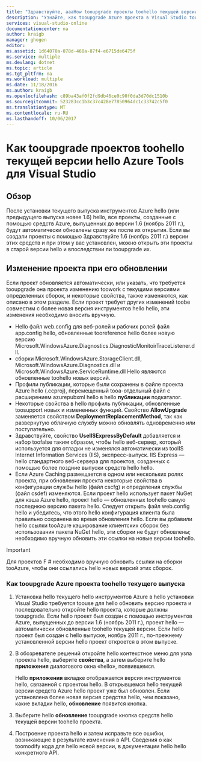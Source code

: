 ```yaml
---
title: "Здравствуйте, aaaHow tooupgrade проекты toohello текущей версии инструментов Azure | Документы Microsoft"
description: "Узнайте, как tooupgrade Azure проекта в Visual Studio toohello hello в текущей версии инструментов Azure"
services: visual-studio-online
documentationcenter: na
author: kraigb
manager: ghogen
editor: 
ms.assetid: 1d64070a-078d-468a-87f4-e6715de6475f
ms.service: multiple
ms.devlang: dotnet
ms.topic: article
ms.tgt_pltfrm: na
ms.workload: multiple
ms.date: 11/18/2016
ms.author: kraigb
ms.openlocfilehash: c89ba43af0f2fd9db46ce0c90f0da3d70dc1510b
ms.sourcegitcommit: 523283cc1b3c37c428e77850964dc1c33742c5f0
ms.translationtype: MT
ms.contentlocale: ru-RU
ms.lasthandoff: 10/06/2017
---
```

# <a name="how-tooupgrade-projects-toohello-current-version-of-hello-azure-tools-for-visual-studio"></a>Как tooupgrade проектов toohello текущей версии hello Azure Tools для Visual Studio
## <a name="overview"></a>Обзор
После установки текущего выпуска инструментов Azure hello (или предыдущего выпуска новее 1.6) hello, все проекты, созданные с помощью средств Azure, выпущенных до версии 1.6 (ноябрь 2011 г.), будут автоматически обновлены сразу же после их открытия. Если вы создали проекты с помощью Здравствуйте 1.6 (ноябрь 2011 г.) версии этих средств и при этом у вас установлен, можно открыть эти проекты в старой версии hello и впоследствии ли tooupgrade их.

## <a name="how-your-project-changes-when-you-upgrade-it"></a>Изменение проекта при его обновлении
Если проект обновляется автоматически, или указать, что требуется tooupgrade она проекта изменению toowork с текущими версиями определенных сборок, и некоторые свойства, также изменяются, как описано в этом разделе. Если проект требует других изменений toobe совместим с более новая версия инструментов hello hello, эти изменения необходимо вносить вручную.

* Hello файл web.config для веб-ролей и рабочих ролей файл app.config hello, обновленные tooreference hello более новую версию Microsoft.WindowsAzure.Diagnostics.DiagnosticMonitoirTraceListener.dll.
* сборки Microsoft.WindowsAzure.StorageClient.dll, Microsoft.WindowsAzure.Diagnostics.dll и Microsoft.WindowsAzure.ServiceRuntime.dll Hello являются обновленные toohello новых версий.
* Профили публикации, которые были сохранены в файле проекта Azure hello (.ccproj), перемещенный tooa-отдельный файл с расширением azurepubxml hello в hello **публикации** подкаталог.
* Некоторые свойства в hello профиль публикации, обновленные toosupport новых и измененных функций. Свойство **AllowUpgrade** заменяется свойством **DeploymentReplacementMethod**, так как развернутую облачную службу можно обновлять одновременно или поступательно.
* Здравствуйте, свойство **UseIISExpressByDefault** добавляется и набор toofalse таким образом, чтобы hello веб-сервер, который используется для отладки не изменялся автоматически из tooIIS Internet Information Services (IIS), экспресс-выпуск. IIS Express — hello стандартного веб-сервера для проектов, созданных с помощью более поздние выпуски средств hello hello.
* Если Azure Caching размещается в одном или нескольких ролях проекта, при обновлении проекта некоторые свойства в конфигурации службы hello (файл cscfg) и определения службы (файл csdef) изменяются. Если проект hello использует пакет NuGet для кэша Azure hello, проект hello — обновленных toohello самую последнюю версию пакета hello. Следует открыть файл web.config hello и убедитесь, что этого hello конфигурация клиента была правильно сохранена во время обновления hello. Если вы добавили hello ссылки tooAzure кэширование клиентских сборок без использования пакета NuGet hello, эти сборки не будут обновлены; необходимо вручную обновить эти ссылки на новые версии toohello.

> [!IMPORTANT]
> Для проектов F # необходимо вручную обновить ссылки на сборки tooAzure, чтобы они ссылались hello новых версий этих сборок.
> 
> 

### <a name="how-tooupgrade-an-azure-project-toohello-current-release"></a>Как tooupgrade Azure проекта toohello текущего выпуска
1. Установка hello текущего hello инструментов Azure в hello установки Visual Studio требуется toouse для hello обновить версию проекта и последовательно откройте hello проекта, которые должны tooupgrade. Если hello проект был создан с помощью инструментов Azure, выпущенных до версии 1.6 (ноябрь 2011 г.), проект hello — автоматически обновленные toohello текущей версии. Если hello проект был создан с hello выпуске, ноябрь 2011 г., по-прежнему установленной версии hello проект откроется в этом выпуске.
2. В обозревателе решений откройте hello контекстное меню для узла проекта hello, выберите **свойства**, а затем выберите hello **приложения** диалогового окна «hello», появившемся.
   
    Hello **приложения** вкладке отображается версия инструментов hello, связанной с проектом hello. В открывшемся hello текущей версии средств Azure hello проект уже был обновлен. Если установлена более новая версия средства hello, чем показано, какие вкладки hello, **обновление** появится кнопка.
3. Выберите hello **обновление** tooupgrade кнопка средств hello текущей версии toohello проекта.
4. Построение проекта hello и затем исправьте все ошибки, возникающие в результате изменения в API. Сведения о как toomodify кода для hello новой версии, в документации hello hello конкретного API.

